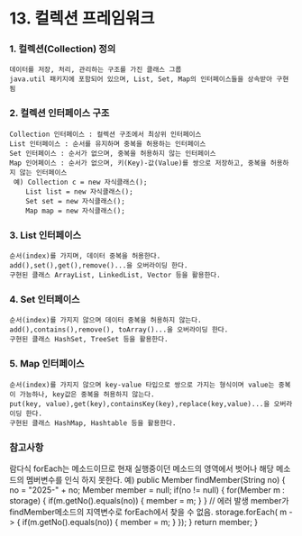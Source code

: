 # 13. 컬렉션 프레임워크

### 1. 컬렉션(Collection) 정의
	데이터를 저장, 처리, 관리하는 구조를 가진 클래스 그룹
	java.util 패키지에 포함되어 있으며, List, Set, Map의 인터페이스들을 상속받아 구현됨
	
### 2. 컬렉션 인터페이스 구조
	Collection 인터페이스 : 컬렉션 구조에서 최상위 인터페이스
	List 인터페이스 : 순서를 유지하며 중복을 허용하는 인터페이스
	Set 인터페이스 : 순서가 없으며, 중복을 허용하지 않는 인터페이스
	Map 인어페이스 : 순서가 없으며, 키(Key)-값(Value)를 쌍으로 저장하고, 중복을 허용하지 않는 인터페이스
	 예) Collection c = new 자식클래스();
	 	List list = new 자식클래스();
	 	Set set = new 자식클래스();
	 	Map map = new 자식클래스();
	 	
### 3. List 인터페이스
	순서(index)를 가지며, 데이터 중복을 허용한다.
	add(),set(),get(),remove()...을 오버라이딩 한다.
	구현된 클래스 ArrayList, LinkedList, Vector 등을 활용한다.

### 4. Set 인터페이스
	순서(index)를 가지지 않으며 데이터 중복을 허용하지 않는다.
	add(),contains(),remove(), toArray()...을 오버라이딩 한다.
	구현된 클래스 HashSet, TreeSet 등을 활용한다.
	
### 5. Map 인터페이스
	순서(index)를 가지지 않으며 key-value 타입으로 쌍으로 가지는 형식이며 value는 중복이 가능하나, key값은 중복을 허용하지 않는다.
	put(key, value),get(key),containsKey(key),replace(key,value)...을 오버라이딩 한다.
	구현된 클래스 HashMap, Hashtable 등을 활용한다.
	
### 참고사항
 람다식 forEach는 메소드이므로 현재 실행중이던 메소드의 영역에서 벗어나
 해당 메소드의 멤버변수를 인식 하지 못한다.
  예)
 	public Member findMember(String no) {
		no = "2025-" + no;
		Member member = null;
		if(no != null) {
			for(Member m : storage) {
				if(m.getNo().equals(no)) {
					member = m;
				}
			}
			// 에러 발생 member가 findMember메소드의 지역변수로 forEach에서 찾을 수 없음.
			storage.forEach( m -> {
				if(m.getNo().equals(no)) {
					member = m;
				}
			});
		}
		return member;
	}

	